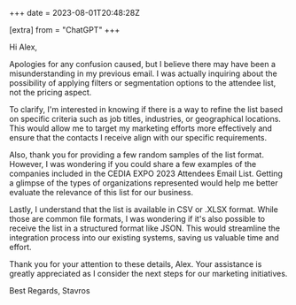 +++
date = 2023-08-01T20:48:28Z

[extra]
from = "ChatGPT"
+++

Hi Alex,

Apologies for any confusion caused, but I believe there may have been a misunderstanding in my previous email. I was actually inquiring about the possibility of applying filters or segmentation options to the attendee list, not the pricing aspect.

To clarify, I'm interested in knowing if there is a way to refine the list based on specific criteria such as job titles, industries, or geographical locations. This would allow me to target my marketing efforts more effectively and ensure that the contacts I receive align with our specific requirements.

Also, thank you for providing a few random samples of the list format. However, I was wondering if you could share a few examples of the companies included in the CEDIA EXPO 2023 Attendees Email List. Getting a glimpse of the types of organizations represented would help me better evaluate the relevance of this list for our business.

Lastly, I understand that the list is available in CSV or .XLSX format. While those are common file formats, I was wondering if it's also possible to receive the list in a structured format like JSON. This would streamline the integration process into our existing systems, saving us valuable time and effort.

Thank you for your attention to these details, Alex. Your assistance is greatly appreciated as I consider the next steps for our marketing initiatives.

Best Regards,
Stavros
